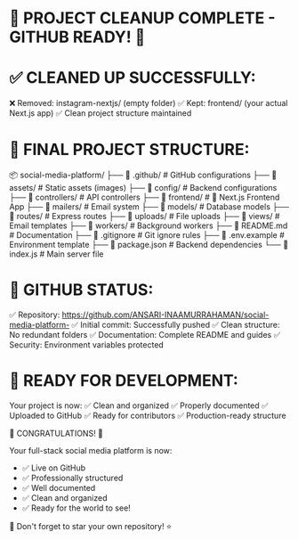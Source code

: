 🎉 PROJECT CLEANUP COMPLETE - GITHUB READY! 🎉
====================================================

✅ CLEANED UP SUCCESSFULLY:
===========================

❌ Removed: instagram-nextjs/ (empty folder)
✅ Kept: frontend/ (your actual Next.js app)
✅ Clean project structure maintained

📁 FINAL PROJECT STRUCTURE:
===========================

📦 social-media-platform/
├── 📁 .github/          # GitHub configurations
├── 📁 assets/           # Static assets (images)
├── 📁 config/           # Backend configurations
├── 📁 controllers/      # API controllers
├── 📁 frontend/         # 🚀 Next.js Frontend App
├── 📁 mailers/          # Email system
├── 📁 models/           # Database models
├── 📁 routes/           # Express routes
├── 📁 uploads/          # File uploads
├── 📁 views/            # Email templates
├── 📁 workers/          # Background workers
├── 📄 README.md         # Documentation
├── 📄 .gitignore       # Git ignore rules
├── 📄 .env.example     # Environment template
├── 📄 package.json     # Backend dependencies
└── 📄 index.js         # Main server file

🎯 GITHUB STATUS:
================

✅ Repository: https://github.com/ANSARI-INAAMURRAHAMAN/social-media-platform-
✅ Initial commit: Successfully pushed
✅ Clean structure: No redundant folders
✅ Documentation: Complete README and guides
✅ Security: Environment variables protected

🚀 READY FOR DEVELOPMENT:
=========================

Your project is now:
✅ Clean and organized
✅ Properly documented
✅ Uploaded to GitHub
✅ Ready for contributors
✅ Production-ready structure

🎉 CONGRATULATIONS! 🎉

Your full-stack social media platform is now:
- ✅ Live on GitHub
- ✅ Professionally structured
- ✅ Well documented
- ✅ Clean and organized
- ✅ Ready for the world to see!

🌟 Don't forget to star your own repository! ⭐
